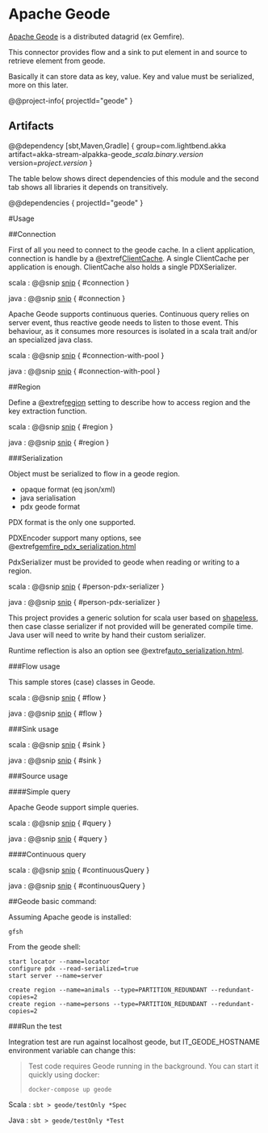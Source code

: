 # Apache Geode

[Apache Geode](http://geode.apache.org) is a distributed datagrid (ex Gemfire).

This connector provides flow and a sink to put element in and source to retrieve element from geode.

Basically it can store data as key, value. Key and value must be serialized, more on this later.

@@project-info{ projectId="geode" }

## Artifacts

@@dependency [sbt,Maven,Gradle] {
  group=com.lightbend.akka
  artifact=akka-stream-alpakka-geode_$scala.binary.version$
  version=$project.version$
}

The table below shows direct dependencies of this module and the second tab shows all libraries it depends on transitively.

@@dependencies { projectId="geode" }


#Usage

##Connection

First of all you need to connect to the geode cache. In a client application, connection is handle by a
 @extref[ClientCache](geode:basic_config/the_cache/managing_a_client_cache.html). A single
 ClientCache per application is enough. ClientCache also holds a single PDXSerializer.

scala
: @@snip [snip](/geode/src/test/scala/docs/scaladsl/GeodeFlowSpec.scala) { #connection }

java
: @@snip [snip](/geode/src/test/java/docs/javadsl/GeodeBaseTestCase.java) { #connection }

Apache Geode supports continuous queries. Continuous query relies on server event, thus reactive geode needs to listen to
 those event. This behaviour, as it consumes more resources is isolated in a scala trait and/or an specialized java class.

scala
: @@snip [snip](/geode/src/test/scala/docs/scaladsl/GeodeContinuousSourceSpec.scala) { #connection-with-pool }

java
: @@snip [snip](/geode/src/test/java/docs/javadsl/GeodeBaseTestCase.java) { #connection-with-pool }

##Region

Define a @extref[region](geode:/basic_config/data_regions/chapter_overview.html) setting to
describe how to access region and the key extraction function.

scala
: @@snip [snip](/geode/src/test/scala/docs/scaladsl/GeodeBaseSpec.scala) { #region }

java
: @@snip [snip](/geode/src/test/java/docs/javadsl/GeodeBaseTestCase.java) { #region }


###Serialization

Object must be serialized to flow in a geode region.

* opaque format (eq json/xml)
* java serialisation
* pdx geode format

PDX format is the only one supported.

PDXEncoder support many options, see @extref[gemfire_pdx_serialization.html](geode:/developing/data_serialization/gemfire_pdx_serialization.html)

PdxSerializer must be provided to geode when reading or writing to a region.

scala
:   @@snip [snip](/geode/src/test/scala/docs/scaladsl/PersonPdxSerializer.scala) { #person-pdx-serializer }

java
:   @@snip [snip](/geode/src/test/java/docs/javadsl/PersonPdxSerializer.java) { #person-pdx-serializer }



This project provides a generic solution for scala user based on [shapeless](https://github.com/milessabin/shapeless), then case classe serializer if not provided will be generated compile time.
Java user will need to write by hand their custom serializer.


Runtime reflection is also an option see @extref[auto_serialization.html](geode:/developing/data_serialization/auto_serialization.html).

###Flow usage

This sample stores (case) classes in Geode.

scala
: @@snip [snip](/geode/src/test/scala/docs/scaladsl/GeodeFlowSpec.scala) { #flow }

java
: @@snip [snip](/geode/src/test/java/docs/javadsl/GeodeFlowTestCase.java) { #flow }


###Sink usage

scala
: @@snip [snip](/geode/src/test/scala/docs/scaladsl/GeodeSinkSpec.scala) { #sink }

java
: @@snip [snip](/geode/src/test/java/docs/javadsl/GeodeSinkTestCase.java) { #sink }


###Source usage

####Simple query

Apache Geode support simple queries.

scala
: @@snip [snip](/geode/src/test/scala/docs/scaladsl/GeodeFiniteSourceSpec.scala) { #query }

java
: @@snip [snip](/geode/src/test/java/docs/javadsl/GeodeFiniteSourceTestCase.java) { #query }


####Continuous query


scala
: @@snip [snip](/geode/src/test/scala/docs/scaladsl/GeodeContinuousSourceSpec.scala) { #continuousQuery }

java
: @@snip [snip](/geode/src/test/java/docs/javadsl/GeodeContinuousSourceTestCase.java) { #continuousQuery }


##Geode basic command:

Assuming Apache geode is installed:

```
gfsh
```

From the geode shell:

```
start locator --name=locator
configure pdx --read-serialized=true
start server --name=server

create region --name=animals --type=PARTITION_REDUNDANT --redundant-copies=2
create region --name=persons --type=PARTITION_REDUNDANT --redundant-copies=2

```

###Run the test

Integration test are run against localhost geode, but IT_GEODE_HOSTNAME environment variable can change this:

> Test code requires Geode running in the background. You can start it quickly using docker:
>
> `docker-compose up geode`

Scala
:   ```
    sbt
    > geode/testOnly *Spec
    ```

Java
:   ```
    sbt
    > geode/testOnly *Test
    ```

